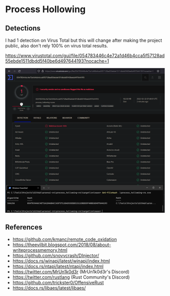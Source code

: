 # Process Hollowing

## Detections

I had 1 detection on Virus Total but this will change after making the project public, also don't rely 100% on virus total results.

https://www.virustotal.com/gui/file/054783446c4e72a1d46b4cca5f57128ad55ebde1511dbdd5f40be6d497644193?nocache=1

![Detection](./detection.png)

## References

* https://github.com/kmanc/remote_code_oxidation
* https://theevilbit.blogspot.com/2018/08/about-writeprocessmemory.html
* https://github.com/snovvcrash/DInjector/
* https://docs.rs/winapi/latest/winapi/index.html
* https://docs.rs/ntapi/latest/ntapi/index.html
* https://twitter.com/MrUn1k0d3r (MrUn1k0d3r's Discord)
* https://twitter.com/rustlang (Rust Community's Discord)
* https://github.com/trickster0/OffensiveRust
* https://docs.rs/libaes/latest/libaes/